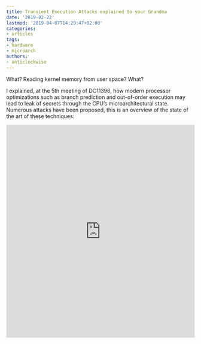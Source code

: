 ```yaml
---
title: Transient Execution Attacks explained to your Grandma
date: '2019-02-22'
lastmod: '2019-04-07T14:29:47+02:00'
categories:
- articles
tags:
- hardware
- microarch
authors:
- anticlockwise
---
```


What? Reading kernel memory from user space? What?

I explained, at the 5th meeting of DC11396, how modern processor optimizations such as branch prediction and out-of-order execution may lead to leak of secrets through the CPU’s microarchitectural state.
Numerous attacks have been proposed, this is an overview of the state of the art of these techniques:

<style>
    .responsive-wrap iframe { max-width: 100%;}
</style>
<div class="responsive-wrap">
    <iframe src="https://docs.google.com/presentation/d/1DylZk40ixblYL1y1xq4rmz1qu_wn1TpRAeiBo3D9DbQ/embed?start=false&loop=false&delayms=3000" frameborder="0" width="960" height="569" allowfullscreen="true" mozallowfullscreen="true" webkitallowfullscreen="true"></iframe>
</div>
